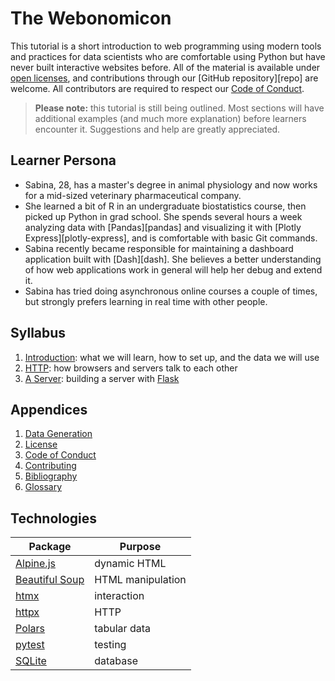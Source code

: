 # The Webonomicon

This tutorial is a short introduction to web programming using modern tools and practices
for data scientists who are comfortable using Python
but have never built interactive websites before.
All of the material is available under [open licenses](./LICENSE.md),
and contributions through our [GitHub repository][repo] are welcome.
All contributors are required to respect our [Code of Conduct](./CODE_OF_CONDUCT.md).

> **Please note:** this tutorial is still being outlined.
> Most sections will have additional examples (and much more explanation)
> before learners encounter it.
> Suggestions and help are greatly appreciated.

## Learner Persona

-   Sabina, 28, has a master's degree in animal physiology
    and now works for a mid-sized veterinary pharmaceutical company.
-   She learned a bit of R in an undergraduate biostatistics course,
    then picked up Python in grad school.
    She spends several hours a week analyzing data with [Pandas][pandas]
    and visualizing it with [Plotly Express][plotly-express],
    and is comfortable with basic Git commands.
-   Sabina recently became responsible for maintaining a dashboard application built with [Dash][dash].
    She believes a better understanding of how web applications work in general
    will help her debug and extend it.
-   Sabina has tried doing asynchronous online courses a couple of times,
    but strongly prefers learning in real time with other people.

## Syllabus

<div class="chapters" markdown="1">

1.  [Introduction](./01_intro/index.md): what we will learn, how to set up, and the data we will use
1.  [HTTP](./02_http/index.md): how browsers and servers talk to each other
1.  [A Server](./03_server/index.md): building a server with [Flask][flask]

</div>

##  Appendices

<div class="appendices" markdown="1">

1.  [Data Generation](./datagen/index.md)
1.  [License](./LICENSE.md)
1.  [Code of Conduct](./CODE_OF_CONDUCT.md)
1.  [Contributing](./CONTRIBUTING.md)
1.  [Bibliography](./bibliography.md)
1.  [Glossary](./glossary.md)

</div>

## Technologies

| Package                          | Purpose           |
| -------------------------------- | ----------------- |
| [Alpine.js][alpine]              | dynamic HTML      |
| [Beautiful Soup][bs4]            | HTML manipulation |
| [htmx][htmx]                     | interaction       |
| [httpx][httpx]                   | HTTP              |
| [Polars][polars]                 | tabular data      |
| [pytest][pytest]                 | testing           |
| [SQLite][sqlite]                 | database          |

[alpine]: https://alpinejs.dev/
[bs4]: https://beautiful-soup-4.readthedocs.io/
[flask]: https://flask.palletsprojects.com/
[htmx]: https://htmx.org/
[httpx]: https://www.python-httpx.org/
[polars]: https://pola.rs/
[pytest]: https://docs.pytest.org/
[sqlite]: https://www.sqlite.org/
